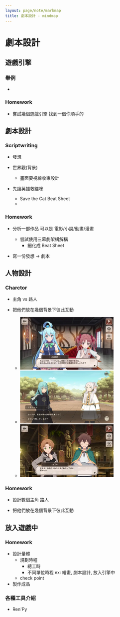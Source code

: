 ```yaml
---
layout: page/note/markmap
title: 劇本設計 - mindmap
---
```


# 劇本設計

## 遊戲引擎
### 舉例
* 

### Homework 
* 嘗試幾個遊戲引擎 找到一個你順手的

## 劇本設計

### Scriptwriting
* 發想

* 世界觀(背景)
    * 畫面要視線收束設計

* 先讓英雄救貓咪 
    * Save the Cat Beat Sheet
    * 

### Homework

* 分析一部作品 可以是 電影/小說/動畫/漫畫
    * 嘗試使用三幕劇架構解構
        * 細化成 Beat Sheet

* 寫一份發想 -> 劇本


## 人物設計

### Charctor
* 主角 vs 路人

* 把他們放在幾個背景下彼此互動
    * <img src="とある.webp" width="300">
    * <img src="フリーレン.webp" width="300">
    * <img src="無職.webp" width="300">



### Homework

* 設計數個主角 路人

* 把他們放在幾個背景下彼此互動


## 放入遊戲中

### Homework

* 設計量體
  * 規劃時程
    * 總工時
    * 不同單位時程 ex: 繪畫, 劇本設計, 放入引擎中
  * check point
* 製作成品


### 各種工具介紹

* Ren'Py

